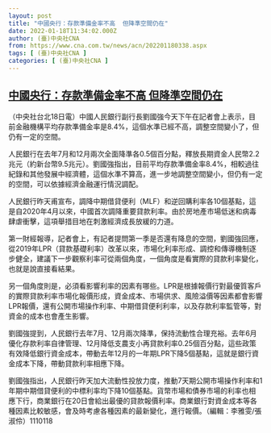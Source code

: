 ```yaml
---
layout: post
title: "中國央行：存款準備金率不高  但降準空間仍在"
date: 2022-01-18T11:34:02.000Z
author: (臺)中央社CNA
from: https://www.cna.com.tw/news/acn/202201180338.aspx
tags: [ (臺)中央社CNA ]
categories: [ (臺)中央社CNA ]
---
```

<!--1642505642000-->
[中國央行：存款準備金率不高  但降準空間仍在](https://www.cna.com.tw/news/acn/202201180338.aspx)
------

<div>
<div></div><div><p>（中央社台北18日電）中國人民銀行副行長劉國強今天下午在記者會上表示，目前金融機構平均存款準備金率是8.4%，這個水準已經不高，調整空間變小了，但仍有一定的空間。</p><p>人民銀行在去年7月和12月兩次全面降準各0.5個百分點，釋放長期資金人民幣2.2兆元（約新台幣9.5兆元）。劉國強指出，目前平均存款準備金率8.4%，相較過往紀錄和其他發展中經濟體，這個水準不算高，進一步地調整空間變小，但仍有一定的空間，可以依據經濟金融運行情況調配。</p><p>人民銀行昨天甫宣布，調降中期借貸便利（MLF）和逆回購利率各10個基點，這是自2020年4月以來，中國首次調降重要貸款利率。由於房地產市場低迷和病毒肆虐衝擊，這項舉措目地在刺激經濟成長放緩的力道。</p><p>第一財經報導，記者會上，有記者提問第一季是否還有降息的空間，劉國強回應，從2019年LPR（貸款基礎利率）改革以來，市場化利率形成、調控和傳導機制逐步健全，建議下一步觀察利率可從兩個角度，一個角度是看實際的貸款利率變化，也就是說直接看結果。</p><p>另一個角度則是，必須看影響利率的因素有哪些。LPR是根據報價行對最優質客戶的實際貸款利率市場化報價形成，資金成本、市場供求、風險溢價等因素都會影響LPR報價，還有公開市場操作利率、中期借貸便利利率，以及存款利率監管等，對資金的成本也會產生影響。</p><p>劉國強提到，人民銀行去年7月、12月兩次降準，保持流動性合理充裕。去年6月優化存款利率自律管理、12月降低支農支小再貸款利率0.25個百分點，這些政策有效降低銀行資金成本，帶動去年12月的一年期LPR下降5個基點，這就是銀行資金成本下降，帶動貸款利率相應下降。</p><p>劉國強指出，人民銀行昨天加大流動性投放力度，推動7天期公開市場操作利率和1年期中期借貸便利的中標利率均下降10個基點。貨幣市場和債券市場的利率也相應下行，商業銀行在20日會給出最優的貸款報價利率。商業銀行對資金成本等各種因素比較敏感，會及時考慮各種因素的最新變化，進行報價。（編輯：李雅雯/張淑伶）1110118</p></div>
</div>
